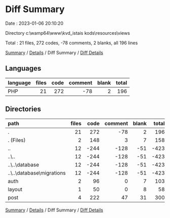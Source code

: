 # Diff Summary

Date : 2023-01-06 20:10:20

Directory c:\\wamp64\\www\\kvd_istais kods\\resources\\views

Total : 21 files,  272 codes, -78 comments, 2 blanks, all 196 lines

[Summary](results.md) / [Details](details.md) / Diff Summary / [Diff Details](diff-details.md)

## Languages
| language | files | code | comment | blank | total |
| :--- | ---: | ---: | ---: | ---: | ---: |
| PHP | 21 | 272 | -78 | 2 | 196 |

## Directories
| path | files | code | comment | blank | total |
| :--- | ---: | ---: | ---: | ---: | ---: |
| . | 21 | 272 | -78 | 2 | 196 |
| . (Files) | 2 | 148 | 3 | 7 | 158 |
| .. | 12 | -244 | -128 | -51 | -423 |
| ..\\.. | 12 | -244 | -128 | -51 | -423 |
| ..\\..\\database | 12 | -244 | -128 | -51 | -423 |
| ..\\..\\database\\migrations | 12 | -244 | -128 | -51 | -423 |
| auth | 2 | 96 | 0 | 7 | 103 |
| layout | 1 | 50 | 0 | 8 | 58 |
| post | 4 | 222 | 47 | 31 | 300 |

[Summary](results.md) / [Details](details.md) / Diff Summary / [Diff Details](diff-details.md)